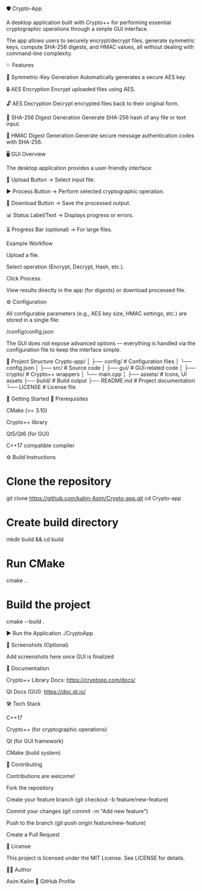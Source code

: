 🛡️ Crypto-App

A desktop application built with Crypto++ for performing essential cryptographic operations through a simple GUI interface.

The app allows users to securely encrypt/decrypt files, generate symmetric keys, compute SHA-256 digests, and HMAC values, all without dealing with command-line complexity.

✨ Features

🔑 Symmetric-Key Generation
Automatically generates a secure AES key.

🔒 AES Encryption
Encrypt uploaded files using AES.

🔓 AES Decryption
Decrypt encrypted files back to their original form.

📝 SHA-256 Digest Generation
Generate SHA-256 hash of any file or text input.

🔐 HMAC Digest Generation
Generate secure message authentication codes with SHA-256.

🖥️ GUI Overview

The desktop application provides a user-friendly interface:

📂 Upload Button → Select input file.

▶️ Process Button → Perform selected cryptographic operation.

💾 Download Button → Save the processed output.

📊 Status Label/Text → Displays progress or errors.

⏳ Progress Bar (optional) → For large files.

Example Workflow

Upload a file.

Select operation (Encrypt, Decrypt, Hash, etc.).

Click Process.

View results directly in the app (for digests) or download processed file.

⚙️ Configuration

All configurable parameters (e.g., AES key size, HMAC settings, etc.) are stored in a single file:

/config/config.json


The GUI does not expose advanced options — everything is handled via the configuration file to keep the interface simple.

📂 Project Structure
Crypto-app/
│
├── config/                 # Configuration files
│   └── config.json
│
├── src/                    # Source code
│   ├── gui/                # GUI-related code
│   ├── crypto/             # Crypto++ wrappers
│   └── main.cpp
│
├── assets/                 # Icons, UI assets
├── build/                  # Build output
├── README.md               # Project documentation
└── LICENSE                 # License file

🚀 Getting Started
🔧 Prerequisites

CMake (>= 3.10)

Crypto++ library

Qt5/Qt6 (for GUI)

C++17 compatible compiler

⚙️ Build Instructions
# Clone the repository
git clone https://github.com/kalim-Asim/Crypto-app.git
cd Crypto-app

# Create build directory
mkdir build && cd build

# Run CMake
cmake ..

# Build the project
cmake --build .

▶️ Run the Application
./CryptoApp

📸 Screenshots (Optional)

Add screenshots here once GUI is finalized

📖 Documentation

Crypto++ Library Docs: https://cryptopp.com/docs/

Qt Docs (GUI): https://doc.qt.io/

🛠️ Tech Stack

C++17

Crypto++ (for cryptographic operations)

Qt (for GUI framework)

CMake (build system)

🤝 Contributing

Contributions are welcome!

Fork the repository

Create your feature branch (git checkout -b feature/new-feature)

Commit your changes (git commit -m "Add new feature")

Push to the branch (git push origin feature/new-feature)

Create a Pull Request

📜 License

This project is licensed under the MIT License. See LICENSE
 for details.

👨‍💻 Author

Asim Kalim
🔗 GitHub Profile
